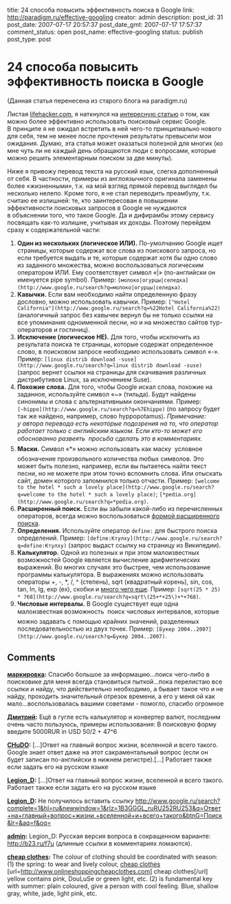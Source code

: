 title: 24 способа повысить эффективность поиска в Google
link: http://paradigm.ru/effective-googling
creator: admin
description: 
post_id: 31
post_date: 2007-07-17 20:57:37
post_date_gmt: 2007-07-17 17:57:37
comment_status: open
post_name: effective-googling
status: publish
post_type: post

# 24 способа повысить эффективность поиска в Google

(Данная статья перенесена из старого блога на paradigm.ru)

Листая [lifehacker.com](http://lifehacker.com/), я наткнулся на [интересную статью](http://www.dumblittleman.com/2007/06/20-tips-for-more-efficient-google.html) о том, как можно более эффективно использовать поисковый сервис Google. В принципе я не ожидал встретить в ней чего-то принципиально нового для себя, тем не менее после прочтения результаты превысили мои ожидания. Думаю, эта статья может оказаться полезной для многих (ко мне чуть ли не каждый день обращаются люди с вопросами, которые можно решить элементарным поиском за две минуты).

Ниже я привожу перевод текста на русский язык, слегка дополненный от себя. В частности, примеры из англоязычного оригинала заменены более «жизненными», т.к. на мой взгляд прямой перевод выглядел бы несколько нелепо. Кроме того, я не стал переводить преамбулу, т.к. считаю ее излишней: те, кто заинтересован в повышении эффективности поисковых запросов в Google не нуждаются в объяснении того, что такое Google. Да и дифирамбы этому сервису посвящать как-то излишне, учитывая их доходы. Поэтому перейдем сразу к содержательной части:

  1. **Один из нескольких (логическое ИЛИ).** По-умолчанию Google ищет страницы, которые содержат все слова из поискового запроса, но если требуется выдать и те, которые содержат хотя бы одно слово из заданного множества, можно воспользоваться логическим оператором ИЛИ. Ему соответствует символ «|» (по-английски он именуется pipe symbol). Пример: `[молоко|огурцы|селедка](http://www.google.ru/search?q=молоко|огурцы|селедка)`.
  2. **Кавычки.** Если вам необходимо найти определенную фразу дословно, можно использовать кавычки. Пример: `["Hotel California"](http://www.google.ru/search?q=%22Hotel California%22)` (аналогичный запрос без кавычек вернул бы не только ссылки на все упоминания одноименной песни, но и на множество сайтов тур-операторов и гостиниц).
  3. **Исключение (логическое НЕ).** Для того, чтобы исключить из результата поиска те страницы, которые содержат определенное слово, в поисковом запросе необходимо использовать символ «-». Пример: `[linux distrib download -suse](http://www.google.ru/search?q=linux distrib download -suse)` (запрос вернет ссылки на страницы для скачивания различных дистрибутивов Linux, за исключением Suse).
  4. **Похожие слова.** Для того, чтобы Google искал слова, похожие на заданное, используйте символ «~» (тильда). Будут найдены синонимы и слова с альтернативными окончаниями. Пример: `[~hippo](http://www.google.ru/search?q=%7Ehippo)` (по запросу будет так же найдено, например, слово hyppopotamus). _Примечание: у автора перевода есть некоторые подозрения на то, что оператор работает только с английским языком. Если кто-то может его обоснованно развеять  просьба сделать это в комментариях._
  5. **Маски.** Символ «*» можно использовать как маску  условное обозначение произвольного количества любых символов. Это может быть полезно, например, если вы пытаетесь найти текст песни, но не можете при этом точно вспомнить слова. Или отыскать сайт, домен которого запомнился только отчасти. Пример: `[welcome to the hotel * such a lovely place](http://www.google.ru/search?q=welcome to the hotel * such a lovely place)`; `[*pedia.org](http://www.google.ru/search?q=*pedia.org)`.
  6. **Расширенный поиск.** Если вы забыли какой-либо из перечисленных операторов, всегда можно воспользоваться [формой расширенного поиска](http://www.google.com/advanced_search).
  7. **Определения.** Используйте оператор `define:` для быстрого поиска определений. Пример: `[define:Ктулху](http://www.google.ru/search?q=define:Ктулху)` (запрос выдаст ссылку на страницу из Википедии).
  8. **Калькулятор.** Одной из полезных и при этом малоизвестных возможностей Google является вычисление арифметических выражений. Во многих случаях это быстрее, чем использование программы калькулятора. В выражениях можно использовать операторы +, -, *, /, ^ (степень), sqrt (квадратный корень), sin, cos, tan, ln, lg, exp (ex), скобки и [много чего еще](http://www.google.com/help/calculator.html). Пример: `[sqrt(25 * 25) * 768](http://www.google.ru/search?q=sqrt\(25+*+25\)+*+768)`.
  9. **Числовые интервалы.** В Google существует еще одна малоизвестная возможность  поиск числовых интервалов, которые можно задавать с помощью крайних значений, разделенных последовательностью из двух точек. Пример: `[Букер 2004..2007](http://www.google.ru/search?q=Букер 2004..2007)`.

## Comments

**[маркировка](#1015 "2008-06-11 16:54:41"):** Спасибо большое за информацию...поиск чего-либо в поисковике для меня всегда становиться пыткой...пока перелистаю все ссылки и найду, что действительно необходимо, а бывает такое что и не найду, проходить значительный отрезок времени, а его у меня ой как мало...воспользовалась вашими советами - помогло, спасибо огромное

**[Дмитрий](#1341 "2008-07-12 10:09:25"):** Ещё в гугле есть калькулятор и конвертер валют, последним очень часто пользуюсь, примеры использования: В поисковую форму введите 5000RUR in USD 50/2 + 47^6

**[CHuDO](#19425 "2009-01-16 07:24:26"):** [...]Ответ на главный вопрос жизни, вселенной и всего такого. Google знает ответ даже на этот сакраментальный вопрос (если он будет записан по-английски в нижнем регистре).[...] Работает также если задать его на русском языке

**[Legion_D](#19426 "2009-01-16 07:26:20"):** [...]Ответ на главный вопрос жизни, вселенной и всего такого. Работает также если задать его на русском языке

**[Legion_D](#19428 "2009-01-16 07:28:08"):** Не получилось вставить ссылку http://www.google.ru/search?complete=1&hl=ru&newwindow=1&rlz=1B3GGGL_ruRU252RU253&q=Ответ+на+главный+вопрос+жизни,+вселенной+и+всего+такого&btnG=Поиск&lr=&aq=f&oq=

**[admin](#19467 "2009-01-16 12:14:31"):** Legion_D: Русская версия вопроса в сокращенном варианте: http://b23.ru/f7u (длинные ссылки в комментариях ломаются).

**[cheap clothes](#59480 "2011-10-11 17:24:42"):** The colour of clothing should be coordinated with season: (1) the spring: to wear and lively colour, [cheap clothes](http://www.onlineshoppingcheapclothes.com) [url=http://www.onlineshoppingcheapclothes.com] cheap clothes[/url] yellow contains pink, DouLuSe or green light, etc. (2) is fundamental key with summer: plain coloured, give a person with cool feeling. Blue, shallow gray, white, jade, light pink, etc.


